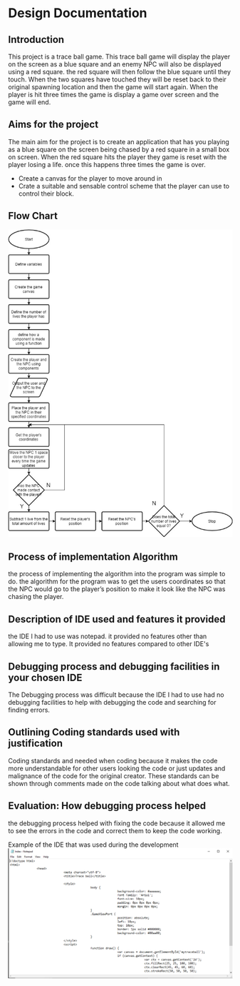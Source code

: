 # Design Documentation
## Introduction
This project is a trace ball game. This trace ball game will display the player on the screen as a blue square and an enemy NPC will also be displayed using a red square. the red square will then follow the blue square until they touch. When the two squares have touched they will be reset back to their original spawning location and then the game will start again. When the player is hit three times the game is display a game over screen and the game will end.

## Aims for the project
The main aim for the project is to create an application that has you playing as a blue square on the screen being chased by a red square in a small box on screen. When the red square hits the player they game is reset with the player losing a life. once this happens three times the game is over.
* Create a canvas for the player to move around in
* Crate a suitable and sensable control scheme that the player can use to control their block.




## Flow Chart
![trace-ball-flow-chart](https://raw.githubusercontent.com/HORNETJOE/Project01/master/Project1_Flowchart.jpg)

## Process of implementation Algorithm
the process of implementing the algorithm into the program was simple to do. the algorithm for the program was to get the users coordinates so that the NPC would go to the player’s position to make it look like the NPC was chasing the player. 
## Description of IDE used and features it provided
the IDE I had to use was notepad. it provided no features other than allowing me to type. It provided no features compared to other IDE's
## Debugging process and debugging facilities in your chosen IDE
The Debugging process was difficult because the IDE I had to use had no debugging facilities to help with debugging the code and searching for finding errors.
## Outlining Coding standards used with justification
Coding standards and needed when coding because it makes the code more understandable for other users looking the code or just updates and malignance of the code for the original creator. These standards can be shown through comments made on the code talking about what does what.
## Evaluation: How debugging process helped
the debugging process helped with fixing the code because it allowed me to see the errors in the code and correct them to keep the code working.

Example of the IDE that was used during the development
![Repl-IT](https://github.com/HORNETJOE/Project01/blob/master/notepad.PNG)
